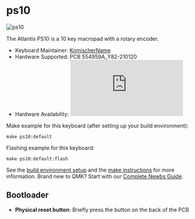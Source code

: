 # ps10

![ps10](https://i.imgur.com/KqFbLat.jpg)

The Atlantis PS10 is a 10 key macropad with a rotary encoder.

* Keyboard Maintainer: [KomischerName](https://github.com/KomischerName)
* Hardware Supported: PCB 554959A_Y82-210120
* Hardware Availability: ![AliExpress](https://de.aliexpress.com/item/1005002864357054.html?)

Make example for this keyboard (after setting up your build environment):

    make ps10:default

Flashing example for this keyboard:

    make ps10:default:flash

See the [build environment setup](https://docs.qmk.fm/#/getting_started_build_tools) and the [make instructions](https://docs.qmk.fm/#/getting_started_make_guide) for more information. Brand new to QMK? Start with our [Complete Newbs Guide](https://docs.qmk.fm/#/newbs).

## Bootloader

* **Physical reset button**: Briefly press the button on the back of the PCB